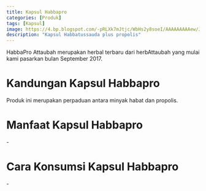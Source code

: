 ```yaml
---
title: Kapsul Habbapro
categories: [Produk]
tags: [Kapsul]
image: https://4.bp.blogspot.com/-pRLXk7mJtjc/WbHs2y8soeI/AAAAAAAAAew/J8Q3F3tWBlgtVub_QKbEd2S4W6gOxgV-ACKgBGAs/s1600/habbapro-attaubah.png
description: "Kapsul Habbatussauda plus propolis"
---
```


<div class="paraph">HabbaPro Attaubah merupakan herbal terbaru dari herbAttaubah yang mulai kami pasarkan bulan September 2017.</div>

<h1>Kandungan Kapsul Habbapro</h1>

<div class="paraph">Produk ini merupakan perpaduan antara minyak habat dan propolis.</div>

<h1>Manfaat Kapsul Habbapro</h1>

<div class="paraph">-</div>

<h1>Cara Konsumsi Kapsul Habbapro</h1>

<div class="paraph">-</div>